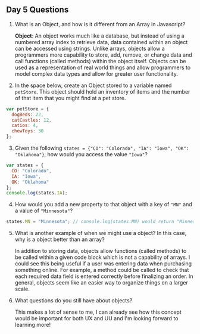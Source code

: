 ## Day 5 Questions

1. What is an Object, and how is it different from an Array in Javascript?

    **Object**:
    An object works much like a database, but instead of using a numbered array index to retrieve data, data contained within an object can be accessed using strings. Unlike arrays, objects allow a programmers more capability to store, add, remove, or change data and call functions (called methods) within the object itself. Objects can be used as a representation of real world things and allow programmers to model complex data types and allow for greater user functionality.  

2. In the space below, create an Object stored to a variable named `petStore`.  This object should hold an inventory of items and the number of that item that you might find at a pet store.
```javaScript
var petStore = {
  dogBeds: 22,
  catCastles: 12,
  catios: 4,
  chewToys: 30
};
```
3. Given the following `states = {"CO": "Colorado", "IA": "Iowa", "OK": "Oklahoma"}`, how would you access the value `"Iowa"`?
```javaScript
var states = {
  CO: "Colorado",
  IA: "Iowa",
  OK: "Oklahoma"
};
console.log(states.IA);
```
4. How would you add a new property to that object with a key of `"MN"` and a value of `"Minnesota"`?
```javaScript
states.MN = "Minnesota"; // console.log(states.MN) would return "Minnesota"
```
5. What is another example of when we might use a object? In this case, why is a object better than an array?

    In addition to storing data, objects allow functions (called methods) to be called within a given code block which is not a capability of arrays. I could see this being useful if a user was entering data when purchasing something online. For example, a method could be called to check that each required data field is entered correctly before finalizing an order. In general, objects seem like an easier way to organize things on a larger scale.

6. What questions do you still have about objects?

    This makes a lot of sense to me, I can already see how this concept would be important for both UX and UU and I'm looking forward to learning more!
